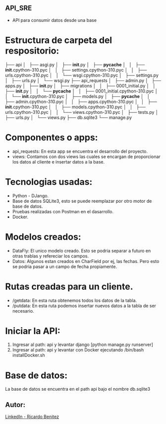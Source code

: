## API_SRE
* API para consumir datos desde una base


# Estructura de carpeta del respositorio:
├── api
│   ├── asgi.py
│   ├── __init__.py
│   ├── __pycache__
│   │   ├── __init__.cpython-310.pyc
│   │   ├── settings.cpython-310.pyc
│   │   ├── urls.cpython-310.pyc
│   │   └── wsgi.cpython-310.pyc
│   ├── settings.py
│   ├── urls.py
│   └── wsgi.py
├── api_requests
│   ├── admin.py
│   ├── apps.py
│   ├── __init__.py
│   ├── migrations
│   │   ├── 0001_initial.py
│   │   ├── __init__.py
│   │   └── __pycache__
│   │       ├── 0001_initial.cpython-310.pyc
│   │       └── __init__.cpython-310.pyc
│   ├── models.py
│   ├── __pycache__
│   │   ├── admin.cpython-310.pyc
│   │   ├── apps.cpython-310.pyc
│   │   ├── __init__.cpython-310.pyc
│   │   ├── models.cpython-310.pyc
│   │   ├── urls.cpython-310.pyc
│   │   └── views.cpython-310.pyc
│   ├── tests.py
│   ├── urls.py
│   └── views.py
├── db.sqlite3
└── manage.py

# Componentes o apps:
* api_requests: En esta app se encuentra el desarrollo del proyecto.
* views: Contamos con dos views las cuales se encargan de proporcionar los datos al cliente e insertar datos a la base.

# Tecnologias usadas:
* Python - DJango.
* Base de datos SQLite3, esto se puede reemplazar por otro motor de base de datos.
* Pruebas realizadas con Postman en el dasarrollo.
* Docker.

# Modelos creados:
* DataFly: El unico modelo creado. Esto se podria separar a futuro en otras trablas y refereciar los campos.
* Datos: Algunos estan creados en CharField por ej, las fechas. Pero esto se podria pasar a un campo de fecha propiamente.

# Rutas creadas para un cliente.
* /getdata: En esta ruta obtenemos todos los datos de la tabla.
* /putdata: En esta ruta podemos insertar nuevos datos a la tabla de ser necesario.


# Iniciar la API:
1. Ingresar al path: api y levantar django [python manage.py runserver]
2. Ingresar al path: api y levantar con Docker ejecutando /bin/bash installDocker.sh

# Base de datos:
La base de datos se encuentra en el path api bajo el nombre db.sqlite3

## Autor:
[LinkedIn - Ricardo Benitez](https://www.linkedin.com/in/roseabdev/)